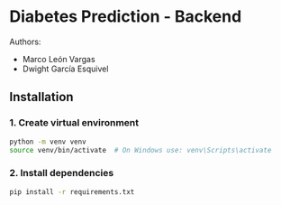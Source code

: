 # Diabetes Prediction - Backend

Authors:
- Marco León Vargas
- Dwight García Esquivel

## Installation

### 1. Create virtual environment

```bash
python -m venv venv
source venv/bin/activate  # On Windows use: venv\Scripts\activate
```

### 2. Install dependencies

```bash
pip install -r requirements.txt
```